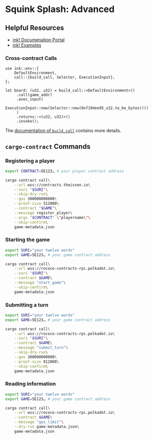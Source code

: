 # Squink Splash: Advanced

## Helpful Resources

* [ink! Documenation Portal](https://use.ink/)
* [ink! Examples](https://github.com/paritytech/ink/tree/master/examples)

### Cross-contract Calls

```
use ink::env::{
    DefaultEnvironment,
    call::{build_call, Selector, ExecutionInput},
};

let board: (u32, u32) = build_call::<DefaultEnvironment>()
     .call(game_addr)
     .exec_input(
         ExecutionInput::new(Selector::new(0xf10dee95_u32.to_be_bytes()))
     )
     .returns::<(u32, u32)>()
     .invoke();
```

The [documentation of `build_call`](https://paritytech.github.io/ink/ink_env/call/fn.build_call.html)
contains more details.

## `cargo-contract` Commands

### Registering a player

```bash
export CONTRACT=5E123… # your player contract address

cargo contract call\
    --url wss://contracts.theissen.io\
    --suri "$SURI"\
    --skip-dry-run\
    --gas 300000000000\
    --proof-size 512000\
    --contract "$GAME"\
    --message register_player\
    --args "$CONTRACT" \"playername\"\
    --skip-confirm\
    game-metadata.json
```

### Starting the game

```bash
export SURI="your twelve words"
export GAME=5E123… # your game contract address

cargo contract call\
    --url wss://rococo-contracts-rpc.polkadot.io\
    --suri "$SURI"\
    --contract $GAME\
    --message "start_game"\
    --skip-confirm\
    game-metadata.json
```

### Submitting a turn

```bash
export SURI="your twelve words"
export GAME=5E123… # your game contract address

cargo contract call\
    --url wss://rococo-contracts-rpc.polkadot.io\
    --suri "$SURI"\
    --contract $GAME\
    --message "submit_turn"\
    --skip-dry-run\
    --gas 300000000000\
    --proof-size 912000\
    --skip-confirm\
    game-metadata.json
```

### Reading information 

```bash
export SURI="your twelve words"
export GAME=5E123… # your game contract address

cargo contract call\
    --url wss://rococo-contracts-rpc.polkadot.io\
    --contract $GAME\
    --message "gas_limit"\
    --dry-run game-metadata.json\
    game-metadata.json
```


